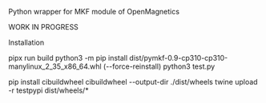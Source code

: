 Python wrapper for MKF module of OpenMagnetics

WORK IN PROGRESS

Installation

pipx run build
python3 -m pip install dist/pymkf-0.9-cp310-cp310-manylinux_2_35_x86_64.whl (--force-reinstall)
python3 test.py

pip install cibuildwheel
cibuildwheel --output-dir ./dist/wheels
twine upload -r testpypi dist/wheels/*
